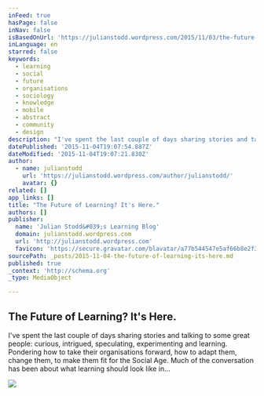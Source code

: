 ```yaml
---
inFeed: true
hasPage: false
inNav: false
isBasedOnUrl: 'https://julianstodd.wordpress.com/2015/11/03/the-future-of-learning-its-here/'
inLanguage: en
starred: false
keywords:
  - learning
  - social
  - future
  - organisations
  - sociology
  - knowledge
  - mobile
  - abstract
  - community
  - design
description: "I've spent the last couple of days sharing stories and talking to some great people: curious, intrigued, speculating, experimenting and learning. Pondering how to take their organisations forward, how to adapt them, change them, to make them fit for the Social Age. Much of the conversation has been about what learning should look like in..."
datePublished: '2015-11-04T19:07:54.887Z'
dateModified: '2015-11-04T19:07:21.830Z'
author:
  - name: julianstodd
    url: 'https://julianstodd.wordpress.com/author/julianstodd/'
    avatar: {}
related: []
app_links: []
title: "The Future of Learning? It's Here."
authors: []
publisher:
  name: 'Julian Stodd&#039;s Learning Blog'
  domain: julianstodd.wordpress.com
  url: 'http://julianstodd.wordpress.com'
  favicon: 'https://secure.gravatar.com/blavatar/a77b544547e5af66b8e2f3e1064f4202?s=16'
sourcePath: _posts/2015-11-04-the-future-of-learning-its-here.md
published: true
_context: 'http://schema.org'
_type: MediaObject

---
```

<article style=""><h1>The Future of Learning? It's Here.</h1><p>I've spent the last couple of days sharing stories and talking to some great people: curious, intrigued, speculating, experimenting and learning. Pondering how to take their organisations forward, how to adapt them, change them, to make them fit for the Social Age. Much of the conversation has been about what learning should look like in...</p><img src="https://julianstodd.files.wordpress.com/2015/06/image12.jpg?w=640&amp;h=480" /></article>